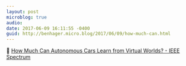 ```yaml
---
layout: post
microblog: true
audio: 
date: 2017-06-09 16:11:55 -0400
guid: http://benhager.micro.blog/2017/06/09/how-much-can.html
---
```

🚗 [How Much Can Autonomous Cars Learn from Virtual Worlds? - IEEE Spectrum](http://spectrum.ieee.org/cars-that-think/transportation/self-driving/how-much-can-autonomous-cars-learn-from-virtual-worlds)
